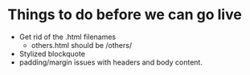 # Things to do before we can go live

* Get rid of the .html filenames
    * others.html should be /others/
* Stylized blockquote
* padding/margin issues with headers and body content.
